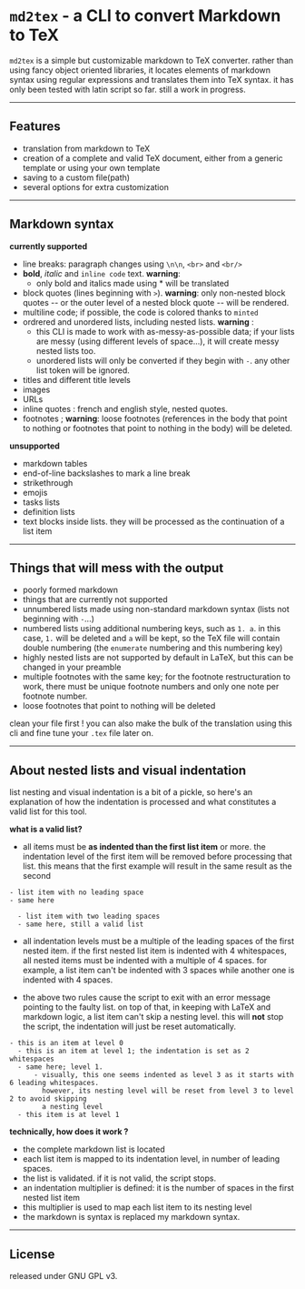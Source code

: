 # `md2tex` - a CLI to convert Markdown to TeX

`md2tex` is a simple but customizable markdown to TeX converter. rather than using fancy object oriented 
libraries, it locates elements of markdown syntax using regular expressions and translates them into TeX syntax.
it has only been tested with latin script so far. still a work in progress.

---

## Features
- translation from markdown to TeX
- creation of a complete and valid TeX document, either from a generic template or using your own template
- saving to a custom file(path)
- several options for extra customization

---

## Markdown syntax
**currently supported**
- line breaks: paragraph changes using `\n\n`, `<br>` and `<br/>`
- **bold**, *italic* and `inline code` text. **warning**:
  - only bold and italics made using \* will be translated
- block quotes (lines beginning with `>`). **warning**: only non-nested block quotes -- or the outer
  level of a nested block quote --  will be rendered.
- multiline code; if possible, the code is colored thanks to `minted`
- ordrered and unordered lists, including nested lists. **warning** : 
  - this CLI is made to work with as-messy-as-possible data; 
    if your lists are messy (using different levels of space...),
    it will create messy nested lists too.
  - unordered lists will only be converted if they begin with `-`. any other list token
    will be ignored.
- titles and different title levels
- images
- URLs
- inline quotes : french and english style, nested quotes.
- footnotes ; **warning**: loose footnotes (references in the body that point to nothing
  or footnotes that point to nothing in the body) will be deleted.

**unsupported**
- markdown tables
- end-of-line backslashes to mark a line break
- strikethrough
- emojis
- tasks lists
- definition lists
- text blocks inside lists. they will be processed as the continuation
  of a list item

---

## Things that will mess with the output

- poorly formed markdown
- things that are currently not supported
- unnumbered lists made using non-standard markdown syntax (lists not beginning with `-`...)
- numbered lists using additional numbering keys, such as `1. a`. in this case, `1.` will be 
  deleted and `a` will be kept, so the TeX file will contain double numbering (the `enumerate` 
  numbering and this numbering key)
- highly nested lists are not supported by default in LaTeX, but this can be changed in your preamble
- multiple footnotes with the same key; for the footnote restructuration to work,
  there must be unique footnote numbers and only one note per footnote number.
- loose footnotes that point to nothing will be deleted

clean your file first ! you can also make the bulk of the translation using this cli and fine tune your `.tex` 
file later on.

---

## About nested lists and visual indentation

list nesting and visual indentation is a bit of a pickle, so here's an explanation of how
the indentation is processed and what constitutes a valid list for this tool.

**what is a valid list?**
- all items must be **as indented than the first list item** or more. the indentation level of the first item
  will be removed before processing that list. this means that the first example will result in the same
  result as the second
```
- list item with no leading space
- same here
```

```
  - list item with two leading spaces
  - same here, still a valid list
```

- all indentation levels must be a multiple of the leading spaces of the first nested item. if the first nested 
  list item is indented with 4 whitespaces, all nested items must be indented with a multiple of 4 spaces. for example,
  a list item can't be indented with 3 spaces while another one is indented with 4 spaces.

- the above two rules cause the script to exit with an error message pointing to the faulty list. on top of that,
  in keeping with LaTeX and markdown logic, a list item can't skip a nesting level. this will **not** stop the script,
  the indentation will just be reset automatically.

```
- this is an item at level 0
  - this is an item at level 1; the indentation is set as 2 whitespaces
  - same here; level 1.
      - visually, this one seems indented as level 3 as it starts with 6 leading whitespaces.
        however, its nesting level will be reset from level 3 to level 2 to avoid skipping
        a nesting level
  - this item is at level 1
```

**technically, how does it work ?**
- the complete markdown list is located
- each list item is mapped to its indentation level, in number of leading spaces.
- the list is validated. if it is not valid, the script stops.
- an indentation multiplier is defined: it is the number of spaces in the first nested list item
- this multiplier is used to map each list item to its nesting level
- the markdown is syntax is replaced my markdown syntax.

---

## License
released under GNU GPL v3.
